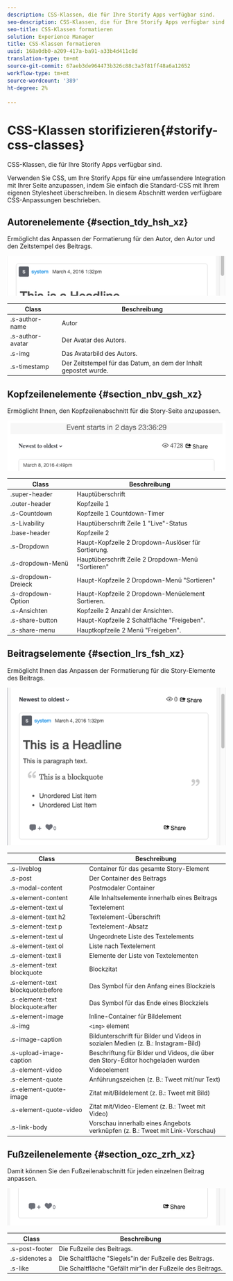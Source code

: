 ```yaml
---
description: CSS-Klassen, die für Ihre Storify Apps verfügbar sind.
seo-description: CSS-Klassen, die für Ihre Storify Apps verfügbar sind.
seo-title: CSS-Klassen formatieren
solution: Experience Manager
title: CSS-Klassen formatieren
uuid: 168a0db0-a209-417a-ba91-a33b4d411c8d
translation-type: tm+mt
source-git-commit: 67aeb3de964473b326c88c3a3f81ff48a6a12652
workflow-type: tm+mt
source-wordcount: '389'
ht-degree: 2%

---
```



# CSS-Klassen storifizieren{#storify-css-classes}

CSS-Klassen, die für Ihre Storify Apps verfügbar sind.

Verwenden Sie CSS, um Ihre Storify Apps für eine umfassendere Integration mit Ihrer Seite anzupassen, indem Sie einfach die Standard-CSS mit Ihrem eigenen Stylesheet überschreiben. In diesem Abschnitt werden verfügbare CSS-Anpassungen beschrieben.

## Autorenelemente {#section_tdy_hsh_xz}

Ermöglicht das Anpassen der Formatierung für den Autor, den Autor und den Zeitstempel des Beitrags.

![](assets/StorifyAuthorCSS.png)

| Class | Beschreibung |
|---|---|
| .s-author-name | Autor |
| .s-author-avatar | Der Avatar des Autors. |
| .s-img | Das Avatarbild des Autors. |
| .s-timestamp | Der Zeitstempel für das Datum, an dem der Inhalt gepostet wurde. |

## Kopfzeilenelemente {#section_nbv_gsh_xz}

Ermöglicht Ihnen, den Kopfzeilenabschnitt für die Story-Seite anzupassen.

![](assets/StorifyHeaderCSS-countdown-1.png)

| **Class** | **Beschreibung** |
|---|---|
| .super-header | Hauptüberschrift |
| .outer-header | Kopfzeile 1 |
| .s-Countdown | Kopfzeile 1 Countdown-Timer |
| .s-Livability | Hauptüberschrift Zeile 1 &quot;Live&quot;-Status |
| .base-header | Kopfzeile 2 |
| .s-Dropdown | Haupt-Kopfzeile 2 Dropdown-Auslöser für Sortierung. |
| .s-dropdown-Menü | Hauptüberschrift Zeile 2 Dropdown-Menü &quot;Sortieren&quot; |
| .s-dropdown-Dreieck | Haupt-Kopfzeile 2 Dropdown-Menü &quot;Sortieren&quot; |
| .s-dropdown-Option | Haupt-Kopfzeile 2 Dropdown-Menüelement Sortieren. |
| .s-Ansichten | Kopfzeile 2 Anzahl der Ansichten. |
| .s-share-button | Haupt-Kopfzeile 2 Schaltfläche &quot;Freigeben&quot;. |
| .s-share-menu | Hauptkopfzeile 2 Menü &quot;Freigeben&quot;. |

## Beitragselemente {#section_lrs_fsh_xz}

Ermöglicht Ihnen das Anpassen der Formatierung für die Story-Elemente des Beitrags.

![](assets/StorifyPostCSS.png)

| **Class** | **Beschreibung** |
|---|---|
| .s-liveblog | Container für das gesamte Story-Element |
| .s-post | Der Container des Beitrags |
| .s-modal-content | Postmodaler Container |
| .s-element-content | Alle Inhaltselemente innerhalb eines Beitrags |
| .s-element-text ul | Textelement |
| .s-element-text h2 | Textelement-Überschrift |
| .s-element-text p | Textelement-Absatz |
| .s-element-text ul | Ungeordnete Liste des Textelements |
| .s-element-text ol | Liste nach Textelement |
| .s-element-text li | Elemente der Liste von Textelementen |
| .s-element-text blockquote | Blockzitat |
| .s-element-text blockquote:before | Das Symbol für den Anfang eines Blockziels |
| .s-element-text blockquote:after | Das Symbol für das Ende eines Blockziels |
| .s-element-image | Inline-Container für Bildelement |
| .s-img | `<img>` element |
| .s-image-caption | Bildunterschrift für Bilder und Videos in sozialen Medien (z. B.: Instagram-Bild) |
| .s-upload-image-caption | Beschriftung für Bilder und Videos, die über den Story-Editor hochgeladen wurden |
| .s-element-video | Videoelement |
| .s-element-quote | Anführungszeichen (z. B.: Tweet mit/nur Text) |
| .s-element-quote-image | Zitat mit/Bildelement (z. B.: Tweet mit Bild) |
| .s-element-quote-video | Zitat mit/Video-Element (z. B.: Tweet mit Video) |
| .s-link-body | Vorschau innerhalb eines Angebots verknüpfen (z. B.: Tweet mit Link-Vorschau) |

## Fußzeilenelemente {#section_ozc_zrh_xz}

Damit können Sie den Fußzeilenabschnitt für jeden einzelnen Beitrag anpassen.

![](assets/storify_CSS_footer.png)

| **Class** | **Beschreibung** |
|---|---|
| .s-post-footer | Die Fußzeile des Beitrags. |
| .s-sidenotes a | Die Schaltfläche &quot;Siegels&quot;in der Fußzeile des Beitrags. |
| .s-like | Die Schaltfläche &quot;Gefällt mir&quot;in der Fußzeile des Beitrags. |
